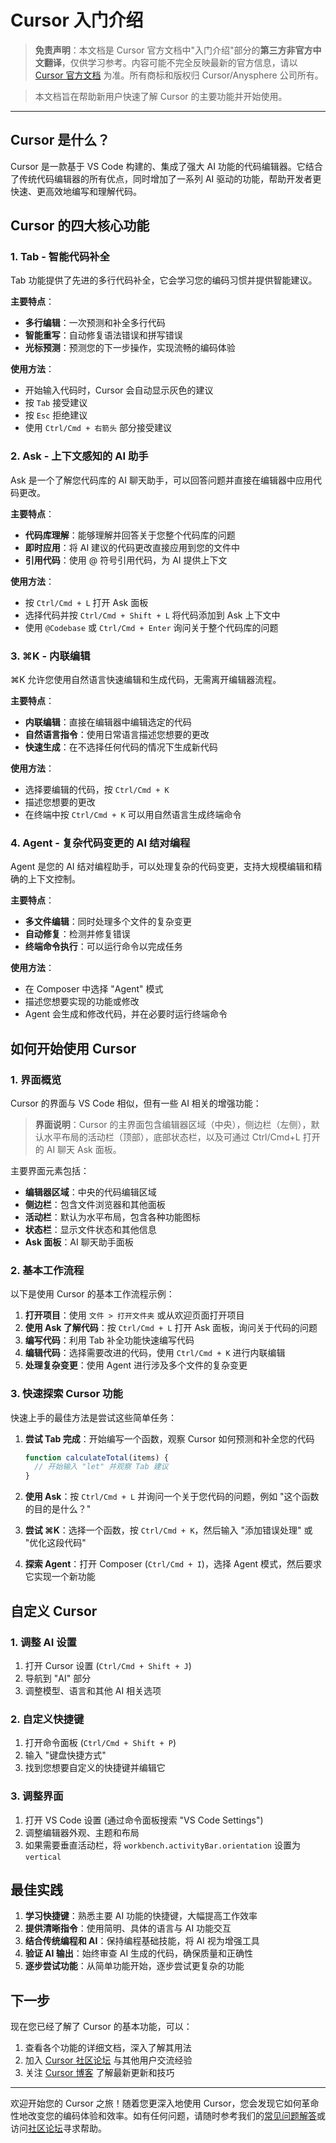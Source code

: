 # Cursor 入门介绍

> **免责声明**：本文档是 Cursor 官方文档中"入门介绍"部分的**第三方非官方中文翻译**，仅供学习参考。内容可能不完全反映最新的官方信息，请以 [Cursor 官方文档](https://docs.cursor.com) 为准。所有商标和版权归 Cursor/Anysphere 公司所有。

> 本文档旨在帮助新用户快速了解 Cursor 的主要功能并开始使用。

---

## Cursor 是什么？

Cursor 是一款基于 VS Code 构建的、集成了强大 AI 功能的代码编辑器。它结合了传统代码编辑器的所有优点，同时增加了一系列 AI 驱动的功能，帮助开发者更快速、更高效地编写和理解代码。

## Cursor 的四大核心功能

### 1. Tab - 智能代码补全

Tab 功能提供了先进的多行代码补全，它会学习您的编码习惯并提供智能建议。

**主要特点**：
- **多行编辑**：一次预测和补全多行代码
- **智能重写**：自动修复语法错误和拼写错误
- **光标预测**：预测您的下一步操作，实现流畅的编码体验

**使用方法**：
- 开始输入代码时，Cursor 会自动显示灰色的建议
- 按 `Tab` 接受建议
- 按 `Esc` 拒绝建议
- 使用 `Ctrl/Cmd + 右箭头` 部分接受建议

### 2. Ask - 上下文感知的 AI 助手

Ask 是一个了解您代码库的 AI 聊天助手，可以回答问题并直接在编辑器中应用代码更改。

**主要特点**：
- **代码库理解**：能够理解并回答关于您整个代码库的问题
- **即时应用**：将 AI 建议的代码更改直接应用到您的文件中
- **引用代码**：使用 @ 符号引用代码，为 AI 提供上下文

**使用方法**：
- 按 `Ctrl/Cmd + L` 打开 Ask 面板
- 选择代码并按 `Ctrl/Cmd + Shift + L` 将代码添加到 Ask 上下文中
- 使用 `@Codebase` 或 `Ctrl/Cmd + Enter` 询问关于整个代码库的问题

### 3. ⌘K - 内联编辑

⌘K 允许您使用自然语言快速编辑和生成代码，无需离开编辑器流程。

**主要特点**：
- **内联编辑**：直接在编辑器中编辑选定的代码
- **自然语言指令**：使用日常语言描述您想要的更改
- **快速生成**：在不选择任何代码的情况下生成新代码

**使用方法**：
- 选择要编辑的代码，按 `Ctrl/Cmd + K`
- 描述您想要的更改
- 在终端中按 `Ctrl/Cmd + K` 可以用自然语言生成终端命令

### 4. Agent - 复杂代码变更的 AI 结对编程

Agent 是您的 AI 结对编程助手，可以处理复杂的代码变更，支持大规模编辑和精确的上下文控制。

**主要特点**：
- **多文件编辑**：同时处理多个文件的复杂变更
- **自动修复**：检测并修复错误
- **终端命令执行**：可以运行命令以完成任务

**使用方法**：
- 在 Composer 中选择 "Agent" 模式
- 描述您想要实现的功能或修改
- Agent 会生成和修改代码，并在必要时运行终端命令

## 如何开始使用 Cursor

### 1. 界面概览

Cursor 的界面与 VS Code 相似，但有一些 AI 相关的增强功能：

> **界面说明**：Cursor 的主界面包含编辑器区域（中央），侧边栏（左侧），默认水平布局的活动栏（顶部），底部状态栏，以及可通过 Ctrl/Cmd+L 打开的 AI 聊天 Ask 面板。

主要界面元素包括：
- **编辑器区域**：中央的代码编辑区域
- **侧边栏**：包含文件浏览器和其他面板
- **活动栏**：默认为水平布局，包含各种功能图标
- **状态栏**：显示文件状态和其他信息
- **Ask 面板**：AI 聊天助手面板

### 2. 基本工作流程

以下是使用 Cursor 的基本工作流程示例：

1. **打开项目**：使用 `文件 > 打开文件夹` 或从欢迎页面打开项目
2. **使用 Ask 了解代码**：按 `Ctrl/Cmd + L` 打开 Ask 面板，询问关于代码的问题
3. **编写代码**：利用 Tab 补全功能快速编写代码
4. **编辑代码**：选择需要改进的代码，使用 `Ctrl/Cmd + K` 进行内联编辑
5. **处理复杂变更**：使用 Agent 进行涉及多个文件的复杂变更

### 3. 快速探索 Cursor 功能

快速上手的最佳方法是尝试这些简单任务：

1. **尝试 Tab 完成**：开始编写一个函数，观察 Cursor 如何预测和补全您的代码
   ```javascript
   function calculateTotal(items) {
     // 开始输入 "let" 并观察 Tab 建议
   }
   ```

2. **使用 Ask**：按 `Ctrl/Cmd + L` 并询问一个关于您代码的问题，例如 "这个函数的目的是什么？"

3. **尝试 ⌘K**：选择一个函数，按 `Ctrl/Cmd + K`，然后输入 "添加错误处理" 或 "优化这段代码"

4. **探索 Agent**：打开 Composer (`Ctrl/Cmd + I`)，选择 Agent 模式，然后要求它实现一个新功能

## 自定义 Cursor

### 1. 调整 AI 设置

1. 打开 Cursor 设置 (`Ctrl/Cmd + Shift + J`)
2. 导航到 "AI" 部分
3. 调整模型、语言和其他 AI 相关选项

### 2. 自定义快捷键

1. 打开命令面板 (`Ctrl/Cmd + Shift + P`)
2. 输入 "键盘快捷方式"
3. 找到您想要自定义的快捷键并编辑它

### 3. 调整界面

1. 打开 VS Code 设置 (通过命令面板搜索 "VS Code Settings")
2. 调整编辑器外观、主题和布局
3. 如果需要垂直活动栏，将 `workbench.activityBar.orientation` 设置为 `vertical`

## 最佳实践

1. **学习快捷键**：熟悉主要 AI 功能的快捷键，大幅提高工作效率
2. **提供清晰指令**：使用简明、具体的语言与 AI 功能交互
3. **结合传统编程和 AI**：保持编程基础技能，将 AI 视为增强工具
4. **验证 AI 输出**：始终审查 AI 生成的代码，确保质量和正确性
5. **逐步尝试功能**：从简单功能开始，逐步尝试更复杂的功能

## 下一步

现在您已经了解了 Cursor 的基本功能，可以：

1. 查看各个功能的详细文档，深入了解其用法
2. 加入 [Cursor 社区论坛](https://forum.cursor.com) 与其他用户交流经验
3. 关注 [Cursor 博客](https://www.cursor.com/blog) 了解最新更新和技巧

---

欢迎开始您的 Cursor 之旅！随着您更深入地使用 Cursor，您会发现它如何革命性地改变您的编码体验和效率。如有任何问题，请随时参考我们的[常见问题解答](/cursor-faq)或访问[社区论坛](https://forum.cursor.com)寻求帮助。 
